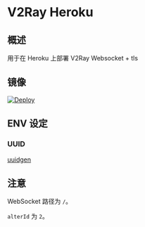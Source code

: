 # V2Ray Heroku

## 概述

用于在 Heroku 上部署 V2Ray Websocket + tls

## 镜像

[![Deploy](https://www.herokucdn.com/deploy/button.png)](https://dashboard.heroku.com/new?template=https%3A%2F%2Fgithub.com%2HXHGTS%2Fv2ray-heroku)

## ENV 设定

### UUID

[uuidgen](https://www.uuidgenerator.net/)

## 注意

WebSocket 路径为 `/`。

`alterId` 为 `2`。
